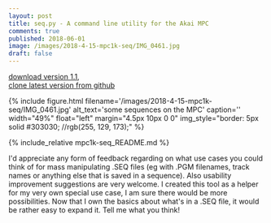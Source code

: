 ```yaml
---
layout: post
title: seq.py - A command line utility for the Akai MPC
comments: true
published: 2018-06-01
image: /images/2018-4-15-mpc1k-seq/IMG_0461.jpg
draft: false
---
```


[download version 1.1](https://github.com/JOJ0/mpc1k-seq/archive/v1.1.zip),<br/>
[clone latest version from github](https://github.com/JOJ0/mpc1k-seq)

{% include figure.html filename='/images/2018-4-15-mpc1k-seq/IMG_0461.jpg' alt_text='some sequences on the MPC' caption='' width="49%" float="left" margin="4.5px 10px 0 0" img_style="border: 5px solid #303030; //rgb(255, 129, 173);" %}

{% include_relative mpc1k-seq_README.md %}

I'd appreciate any form of feedback regarding on what use cases you could think of for mass manipulating .SEQ files (eg with .PGM filenames, track names or anything else that is saved in a sequence). Also usability improvement suggestions are very welcome. I created this tool as a helper for my very own special use case, I am sure there would be more possibilities. Now that I own the basics about what's in a .SEQ file, it would be rather easy to expand it. Tell me what you think! 
